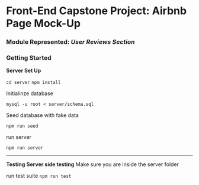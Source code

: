 # Front-End Capstone Project: Airbnb Page Mock-Up

### Module Represented: ***User Reviews Section***

### **Getting Started**

**Server Set Up**

`cd server`
`npm install`

Initialinze database

`mysql -u root < server/schema.sql`

Seed database with fake data

`npm run seed`

run server

`npm run server`

---

**Testing**
**Server side testing**
Make sure you are inside the server folder

run test suite `npm run test`